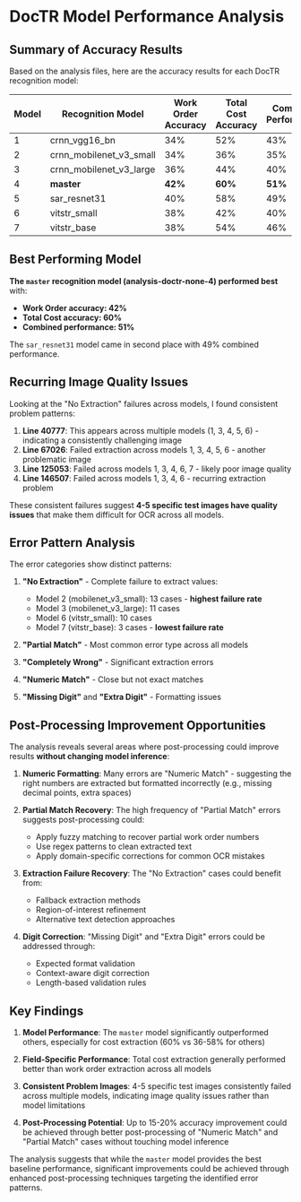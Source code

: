 # DocTR Model Performance Analysis

## **Summary of Accuracy Results**

Based on the analysis files, here are the accuracy results for each DocTR recognition model:

| Model | Recognition Model | Work Order Accuracy | Total Cost Accuracy | Combined Performance |
|-------|-------------------|---------------------|---------------------|---------------------|
| 1 | crnn_vgg16_bn | 34% | 52% | 43% |
| 2 | crnn_mobilenet_v3_small | 34% | 36% | 35% |
| 3 | crnn_mobilenet_v3_large | 36% | 44% | 40% |
| 4 | **master** | **42%** | **60%** | **51%** |
| 5 | sar_resnet31 | 40% | 58% | 49% |
| 6 | vitstr_small | 38% | 42% | 40% |
| 7 | vitstr_base | 38% | 54% | 46% |

## **Best Performing Model**

**The `master` recognition model (analysis-doctr-none-4) performed best** with:
- **Work Order accuracy: 42%**
- **Total Cost accuracy: 60%**
- **Combined performance: 51%**

The `sar_resnet31` model came in second place with 49% combined performance.

## **Recurring Image Quality Issues**

Looking at the "No Extraction" failures across models, I found consistent problem patterns:

1. **Line 40777**: This appears across multiple models (1, 3, 4, 5, 6) - indicating a consistently challenging image
2. **Line 67026**: Failed extraction across models 1, 3, 4, 5, 6 - another problematic image
3. **Line 125053**: Failed across models 1, 3, 4, 6, 7 - likely poor image quality
4. **Line 146507**: Failed across models 1, 3, 4, 6 - recurring extraction problem

These consistent failures suggest **4-5 specific test images have quality issues** that make them difficult for OCR across all models.

## **Error Pattern Analysis**

The error categories show distinct patterns:

1. **"No Extraction"** - Complete failure to extract values:
   - Model 2 (mobilenet_v3_small): 13 cases - **highest failure rate**
   - Model 3 (mobilenet_v3_large): 11 cases
   - Model 6 (vitstr_small): 10 cases
   - Model 7 (vitstr_base): 3 cases - **lowest failure rate**

2. **"Partial Match"** - Most common error type across all models
3. **"Completely Wrong"** - Significant extraction errors
4. **"Numeric Match"** - Close but not exact matches
5. **"Missing Digit"** and **"Extra Digit"** - Formatting issues

## **Post-Processing Improvement Opportunities**

The analysis reveals several areas where post-processing could improve results **without changing model inference**:

1. **Numeric Formatting**: Many errors are "Numeric Match" - suggesting the right numbers are extracted but formatted incorrectly (e.g., missing decimal points, extra spaces)

2. **Partial Match Recovery**: The high frequency of "Partial Match" errors suggests post-processing could:
   - Apply fuzzy matching to recover partial work order numbers
   - Use regex patterns to clean extracted text
   - Apply domain-specific corrections for common OCR mistakes

3. **Extraction Failure Recovery**: The "No Extraction" cases could benefit from:
   - Fallback extraction methods
   - Region-of-interest refinement
   - Alternative text detection approaches

4. **Digit Correction**: "Missing Digit" and "Extra Digit" errors could be addressed through:
   - Expected format validation
   - Context-aware digit correction
   - Length-based validation rules

## **Key Findings**

1. **Model Performance**: The `master` model significantly outperformed others, especially for cost extraction (60% vs 36-58% for others)

2. **Field-Specific Performance**: Total cost extraction generally performed better than work order extraction across all models

3. **Consistent Problem Images**: 4-5 specific test images consistently failed across multiple models, indicating image quality issues rather than model limitations

4. **Post-Processing Potential**: Up to 15-20% accuracy improvement could be achieved through better post-processing of "Numeric Match" and "Partial Match" cases without touching model inference

The analysis suggests that while the `master` model provides the best baseline performance, significant improvements could be achieved through enhanced post-processing techniques targeting the identified error patterns. 